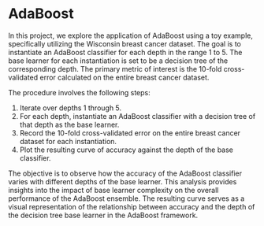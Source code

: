 # AdaBoost
In this project, we explore the application of AdaBoost using a toy example, specifically utilizing the Wisconsin breast cancer dataset. The goal is to instantiate an AdaBoost classifier for each depth in the range 1 to 5. The base learner for each instantiation is set to be a decision tree of the corresponding depth. The primary metric of interest is the 10-fold cross-validated error calculated on the entire breast cancer dataset.

The procedure involves the following steps:
1. Iterate over depths 1 through 5.
2. For each depth, instantiate an AdaBoost classifier with a decision tree of that depth as the base learner.
3. Record the 10-fold cross-validated error on the entire breast cancer dataset for each instantiation.
4. Plot the resulting curve of accuracy against the depth of the base classifier.

The objective is to observe how the accuracy of the AdaBoost classifier varies with different depths of the base learner. This analysis provides insights into the impact of base learner complexity on the overall performance of the AdaBoost ensemble. The resulting curve serves as a visual representation of the relationship between accuracy and the depth of the decision tree base learner in the AdaBoost framework.
